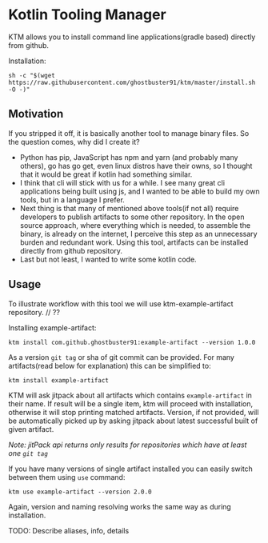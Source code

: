 # Kotlin Tooling Manager

KTM allows you to install command line applications(gradle based) directly from github.

Installation:
```
sh -c "$(wget https://raw.githubusercontent.com/ghostbuster91/ktm/master/install.sh -O -)"
```

## Motivation
If you stripped it off, it is basically another tool to manage binary files. So the question comes, why did I create it?
- Python has pip, JavaScript has npm and yarn (and probably many others), go has go get, even linux distros have their owns,
  so I thought that it would be great if kotlin had something similar.
- I think that cli will stick with us for a while. I see many great cli applications being built using js,
  and I wanted to be able to build my own tools, but in a language I prefer.
- Next thing is that many of mentioned above tools(if not all) require developers to publish artifacts to some other repository.
  In the open source approach, where everything which is needed, to assemble the binary, is already on the internet,
  I perceive this step as an unnecessary burden and redundant work.
  Using this tool, artifacts can be installed directly from github repository.
- Last but not least, I wanted to write some kotlin code.

## Usage
To illustrate workflow with this tool we will use ktm-example-artifact repository. // ??

Installing example-artifact:
```
ktm install com.github.ghostbuster91:example-artifact --version 1.0.0
```
As a version `git tag` or sha of git commit can be provided.
For many artifacts(read below for explanation) this can be simplified to:

```
ktm install example-artifact
```

KTM will ask jitpack about all artifacts which contains `example-artifact` in their name.
If result will be a single item, ktm will proceed with installation, otherwise it will stop printing matched artifacts.
Version, if not provided, will be automatically picked up by asking jitpack about latest successful built of given artifact.

*Note: jitPack api returns only results for repositories which have at least one `git tag`*

If you have many versions of single artifact installed you can easily switch between them using `use` command:

```
ktm use example-artifact --version 2.0.0
```

Again, version and naming resolving works the same way as during installation.

TODO:
Describe aliases, info, details
